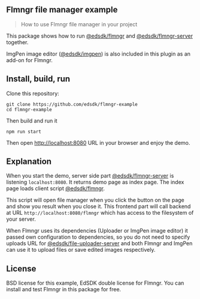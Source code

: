## Flmngr file manager example

> How to use Flmngr file manager in your project

This package shows how to run [@edsdk/flmngr](https://npmjs.com/package/@edsdk/flmngr) and [@edsdk/flmngr-server](https://npmjs.com/package/@edsdk/flmngr-server) together.

ImgPen image editor ([@edsdk/imgpen](https://npmjs.com/package/@edsdk/flmngr)) is also included in this plugin as an add-on for Flmngr.


## Install, build, run

Clone this repository:

```text
git clone https://github.com/edsdk/flmngr-example
cd flmngr-example
```

Then build and run it

```text
npm run start
```

Then open [http://localhost:8080](http://localhost:8080) URL in your browser and enjoy the demo.


## Explanation

When you start the demo, server side part [@edsdk/flmngr-server](https://npmjs.com/package/@edsdk/flmngr-server) is listening `localhost:8080`. It returns demo page as index page. The index page loads client script [@edsdk/flmngr](https://npmjs.com/package/@edsdk/flmngr).

This script will open file manager when you click the button on the page and show you result when you close it. This frontend part will call backend at URL `http://localhost:8080/flmngr` which has access to the filesystem of your server.

When Flmngr uses its dependencies (Uploader or ImgPen image editor) it passed own configuration to dependencies, so you do not need to specify uploads URL for [@edsdk/file-uploader-server](https://npmjs.com/package/@edsdk/file-uploader-server) and both Flmngr and ImgPen can use it to upload files or save edited images respectively.


## License

BSD license for this example, EdSDK double license for Flmngr.
You can install and test Flmngr in this package for free.